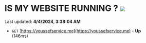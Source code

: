 # IS MY WEBSITE RUNNING ? [![](https://img.shields.io/static/v1?label=Sponsor&message=%E2%9D%A4&logo=GitHub&color=%23fe8e86)](https://github.com/sponsors/<username>)

Last updated: **4/4/2024, 3:38:04 AM**

- `GET` [https://youssefservice.me](https://youssefservice.me) - **Up** (146ms)
